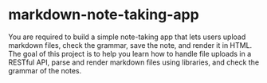 # markdown-note-taking-app
You are required to build a simple note-taking app that lets users upload markdown files, check the grammar, save the note, and render it in HTML. The goal of this project is to help you learn how to handle file uploads in a RESTful API, parse and render markdown files using libraries, and check the grammar of the notes.
